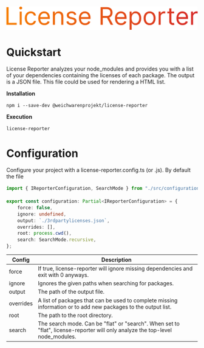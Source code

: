 <div align="center">
    <br>
    <img src="assets/logo.png" width="550" alt=""/>
</div>

# Quickstart

License Reporter analyzes your node_modules and provides you with a list of your dependencies containing the licenses of
each package. The output is a JSON file. This file could be used for rendering a HTML list.

**Installation**

```
npm i --save-dev @weichwarenprojekt/license-reporter
```

**Execution**

```bash
license-reporter
```

# Configuration

Configure your project with a license-reporter.config.ts (or .js). By default the file

```ts
import { IReporterConfiguration, SearchMode } from "./src/configuration";

export const configuration: Partial<IReporterConfiguration> = {
    force: false,
    ignore: undefined,
    output: `./3rdpartylicenses.json`,
    overrides: [],
    root: process.cwd(),
    search: SearchMode.recursive,
};
```

| Config    | Description                                                                                                                    |
| --------- | ------------------------------------------------------------------------------------------------------------------------------ |
| force     | If true, license-reporter will ignore missing dependencies and exit with 0 anyways.                                            |
| ignore    | Ignores the given paths when searching for packages.                                                                           |
| output    | The path of the output file.                                                                                                   |
| overrides | A list of packages that can be used to complete missing information or to add new packages to the output list.                 |
| root      | The path to the root directory.                                                                                                |
| search    | The search mode. Can be "flat" or "search". When set to "flat", license-reporter will only analyze the top-level node_modules. |
